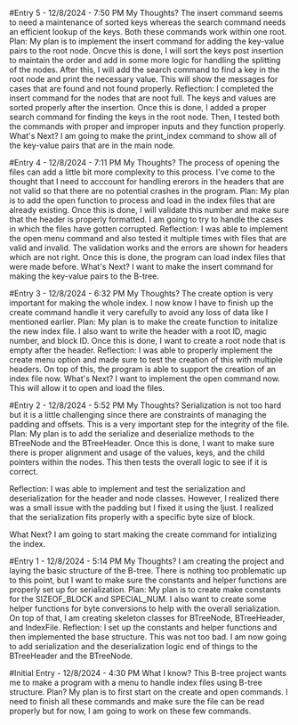 #Entry 5 - 12/8/2024 - 7:50 PM
My Thoughts? 
The insert command seems to need a maintenance of sorted keys whereas the search command needs an efficient lookup of the keys. Both these commands work within one root.
Plan:
My plan is to implement the insert command for adding the key-value pairs to the root node. Oncve this is done, I will sort the keys post insertion to maintain the order and add in some more logic for handling the splitting of the nodes. After this, I will add the search command to find a key in the root node and print the necessary value. This will show the messages for cases that are found and not found properly.
Reflection:
I completed the insert command for the nodes that are noot full. The keys and values are sorted properly after the insertion. Once this is done,  I added a proper search command for finding the keys in the root node. Then, I tested both the commands with proper and improper inputs and they function properly.
What's Next?
I am going to make the print_index command to show all of the key-value pairs that are in the main node.

#Entry 4 - 12/8/2024 - 7:11 PM
My Thoughts?
The process of opening the files can add a little bit more complexity to this process. I've come to the thought that I need to acccount for handling ererors in the headers that are not valid so that there are no potential crashes in the program.
Plan:
My plan is to add the open function to process and load in the index files that are already existing. Once this is done, I will validate this number and make sure that the header is properly formatted. I am going to try to handle the cases in which the files have gotten corrupted.
Reflection:
I was able to implement the open menu command and also tested it multiple times with files that are valid and invalid. The validation works and the errors are shown for headers which are not right. Once this is done, the program can load index files that were made before.
What's Next?
I want to make the insert command for making the key-value pairs to the B-tree. 

#Entry 3 - 12/8/2024 - 6:32 PM
My Thoughts?
The create option is very important for making the whole index. I now know I have to finish up the create command handle it very carefully to avoid any loss of data like I mentioned earlier.
Plan:
My plan is to make the create function to initalize the new index file. I also want to write the header with a root ID, magic number, and block ID. Once this is done, I want to create a root node that is empty after the header.
Reflection:
I was able to properly implement the create menu option and made sure to test the creation of this with multiple headers. On top of this, the program is able to support the creation of an index file now. 
What's Next?
I want to implement the open command now. This will allow it to open and load the files.



#Entry 2 - 12/8/2024 - 5:52 PM
My Thoughts?
Serialization is not too hard but it is a little challenging since there are constraints of managing the padding and offsets. This is a very important step for the integrity of the file.
Plan:
My plan is to add the serialize and deserialize methods to the BTreeNode and the BTreeHeader. Once this is done, I want to make sure there is proper alignment and usage of the values, keys, and the child pointers within the nodes. This then tests the overall logic to see if it is correct.

Reflection:
I was able to implement and test the serialization and deserialization for the header and node classes. However, I realized there was a small issue with the padding but I fixed it using the ljust. I realized that the serialization fits properly with a specific byte size of block.

What Next?
I am going to start making the create command for intializing the index.

#Entry 1 - 12/8/2024 - 5:14 PM
My Thoughts?
I am creating the project and laying the basic structure of the B-tree. There is nothing too problematic up to this point, but I want to make sure the constants and helper functions are properly set up for serialization.
Plan:
My plan is to create make constants for the SIZEOF_BLOCK and SPECIAL_NUM. I also want to create some helper functions for byte conversions to help with the overall serialization. On top of that, I am creating skeleton classes for BTreeNode, BTreeHeader, and IndexFile.
Reflection:
I set up the constants and helper functions and then implemented the base structure. This was not too bad. I am now going to add serialization and the deserialization logic end of things to the BTreeHeader and the BTreeNode.


#Initial Entry - 12/8/2024 - 4:30 PM
What I know?
This B-tree project wants me to make a program with a menu to handle index files using B-tree structure.
Plan?
My plan is to first start on the create and open commands. I need to finish all these commands and make sure the file can be read properly but for now, 
I am going to work on these few commands.
